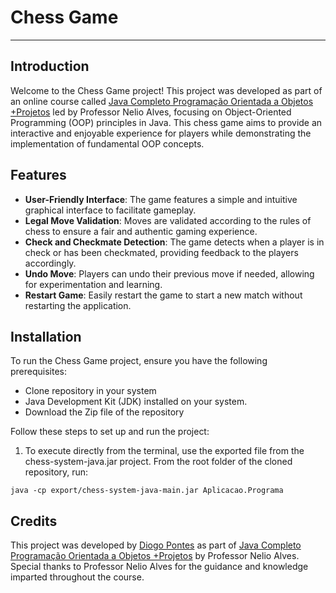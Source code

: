 # Chess Game 

---

## Introduction

Welcome to the Chess Game project! This project was developed as part of an online course called [Java Completo Programação Orientada a Objetos +Projetos](https://www.udemy.com/share/1013hw3@Q5lHHzSi-norh-rPRlo6rtaAlq6xh-sJRsCtl9OvDcjUF9TffAomK3YVI1gRV8LREw==/) led by Professor Nelio Alves, focusing on Object-Oriented Programming (OOP) principles in Java. This chess game aims to provide an interactive and enjoyable experience for players while demonstrating the implementation of fundamental OOP concepts.

## Features

- **User-Friendly Interface**: The game features a simple and intuitive graphical interface to facilitate gameplay.
- **Legal Move Validation**: Moves are validated according to the rules of chess to ensure a fair and authentic gaming experience.
- **Check and Checkmate Detection**: The game detects when a player is in check or has been checkmated, providing feedback to the players accordingly.
- **Undo Move**: Players can undo their previous move if needed, allowing for experimentation and learning.
- **Restart Game**: Easily restart the game to start a new match without restarting the application.

## Installation

To run the Chess Game project, ensure you have the following prerequisites:
- Clone repository in your system
- Java Development Kit (JDK) installed on your system.
- Download the Zip file of the repository

Follow these steps to set up and run the project:

1. To execute directly from the terminal, use the exported file from the chess-system-java.jar project. From the root folder of the cloned repository, run:

```
java -cp export/chess-system-java-main.jar Aplicacao.Programa

```
   
  


## Credits

This project was developed by [Diogo Pontes]() as part of [Java Completo Programação Orientada a Objetos +Projetos](https://www.udemy.com/share/1013hw3@Q5lHHzSi-norh-rPRlo6rtaAlq6xh-sJRsCtl9OvDcjUF9TffAomK3YVI1gRV8LREw==/) by Professor Nelio Alves. Special thanks to Professor Nelio Alves for the guidance and knowledge imparted throughout the course.


